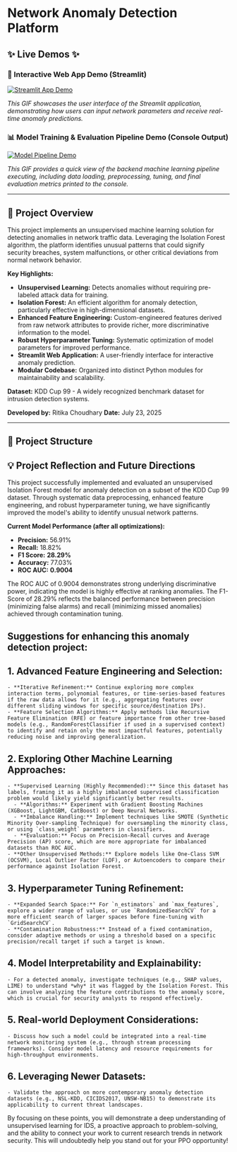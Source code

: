 # Network Anomaly Detection Platform

## ✨ Live Demos ✨

### 🚀 Interactive Web App Demo (Streamlit)

[![Streamlit App Demo](https://github.com/RitikaChoudhary-debug/celebal-internship-projects/raw/main/celebal-internship-projects/Final_Project_Anomaly_Detection/App_Demo.gif)](https://github.com/RitikaChoudhary-debug/celebal-internship-projects/raw/main/celebal-internship-projects/Final_Project_Anomaly_Detection/App_Demo.gif)

_This GIF showcases the user interface of the Streamlit application, demonstrating how users can input network parameters and receive real-time anomaly predictions._

### 📊 Model Training & Evaluation Pipeline Demo (Console Output)

[![Model Pipeline Demo](https://github.com/RitikaChoudhary-debug/celebal-internship-projects/raw/main/celebal-internship-projects/Final_Project_Anomaly_Detection/Model_demo.gif)](https://github.com/RitikaChoudhary-debug/celebal-internship-projects/raw/main/celebal-internship-projects/Final_Project_Anomaly_Detection/Model_demo.gif)

_This GIF provides a quick view of the backend machine learning pipeline executing, including data loading, preprocessing, tuning, and final evaluation metrics printed to the console._

---

## 🚀 Project Overview

This project implements an unsupervised machine learning solution for detecting anomalies in network traffic data. Leveraging the Isolation Forest algorithm, the platform identifies unusual patterns that could signify security breaches, system malfunctions, or other critical deviations from normal network behavior.

**Key Highlights:**
* **Unsupervised Learning:** Detects anomalies without requiring pre-labeled attack data for training.
* **Isolation Forest:** An efficient algorithm for anomaly detection, particularly effective in high-dimensional datasets.
* **Enhanced Feature Engineering:** Custom-engineered features derived from raw network attributes to provide richer, more discriminative information to the model.
* **Robust Hyperparameter Tuning:** Systematic optimization of model parameters for improved performance.
* **Streamlit Web Application:** A user-friendly interface for interactive anomaly prediction.
* **Modular Codebase:** Organized into distinct Python modules for maintainability and scalability.

**Dataset:** KDD Cup 99 - A widely recognized benchmark dataset for intrusion detection systems.

**Developed by:** Ritika Choudhary
**Date:** July 23, 2025

---

## 📂 Project Structure


## 💡 Project Reflection and Future Directions

This project successfully implemented and evaluated an unsupervised Isolation Forest model for anomaly detection on a subset of the KDD Cup 99 dataset. Through systematic data preprocessing, enhanced feature engineering, and robust hyperparameter tuning, we have significantly improved the model's ability to identify unusual network patterns.

**Current Model Performance (after all optimizations):**
* **Precision:** 56.91%
* **Recall:** 18.82%
* **F1 Score:** **28.29%**
* **Accuracy:** 77.03%
* **ROC AUC:** **0.9004**

The ROC AUC of 0.9004 demonstrates strong underlying discriminative power, indicating the model is highly effective at ranking anomalies. The F1-Score of 28.29% reflects the balanced performance between precision (minimizing false alarms) and recall (minimizing missed anomalies) achieved through contamination tuning.

## Suggestions for enhancing this anomaly detection project:

## 1. Advanced Feature Engineering and Selection:
    - **Iterative Refinement:** Continue exploring more complex interaction terms, polynomial features, or time-series-based features if the raw data allows for it (e.g., aggregating features over different sliding windows for specific source/destination IPs).
    - **Feature Selection Algorithms:** Apply methods like Recursive Feature Elimination (RFE) or feature importance from other tree-based models (e.g., RandomForestClassifier if used in a supervised context) to identify and retain only the most impactful features, potentially reducing noise and improving generalization.

## 2. Exploring Other Machine Learning Approaches:
    - **Supervised Learning (Highly Recommended):** Since this dataset has labels, framing it as a highly imbalanced supervised classification problem would likely yield significantly better results.
      - **Algorithms:** Experiment with Gradient Boosting Machines (XGBoost, LightGBM, CatBoost) or Deep Neural Networks.
      - **Imbalance Handling:** Implement techniques like SMOTE (Synthetic Minority Over-sampling Technique) for oversampling the minority class, or using `class_weight` parameters in classifiers.
      - **Evaluation:** Focus on Precision-Recall curves and Average Precision (AP) score, which are more appropriate for imbalanced datasets than ROC AUC.
    - **Other Unsupervised Methods:** Explore models like One-Class SVM (OCSVM), Local Outlier Factor (LOF), or Autoencoders to compare their performance against Isolation Forest.

## 3. Hyperparameter Tuning Refinement:
    - **Expanded Search Space:** For `n_estimators` and `max_features`, explore a wider range of values, or use `RandomizedSearchCV` for a more efficient search of larger spaces before fine-tuning with `GridSearchCV`.
    - **Contamination Robustness:** Instead of a fixed contamination, consider adaptive methods or using a threshold based on a specific precision/recall target if such a target is known.

## 4. Model Interpretability and Explainability:
    - For a detected anomaly, investigate techniques (e.g., SHAP values, LIME) to understand *why* it was flagged by the Isolation Forest. This can involve analyzing the feature contributions to the anomaly score, which is crucial for security analysts to respond effectively.

## 5. Real-world Deployment Considerations:
    - Discuss how such a model could be integrated into a real-time network monitoring system (e.g., through stream processing frameworks). Consider model latency and resource requirements for high-throughput environments.

## 6. Leveraging Newer Datasets:
    - Validate the approach on more contemporary anomaly detection datasets (e.g., NSL-KDD, CICIDS2017, UNSW-NB15) to demonstrate its applicability to current threat landscapes.

By focusing on these points, you will demonstrate a deep understanding of unsupervised learning for IDS, a proactive approach to problem-solving, and the ability to connect your work to current research trends in network security. This will undoubtedly help you stand out for your PPO opportunity!
